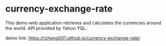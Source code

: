 # currency-exchange-rate
This demo web application retrieves and calculates the currencies around the world.
API provided by Yahoo YQL.

demo link: https://rzheng001.github.io/currency-exchange-rate/
